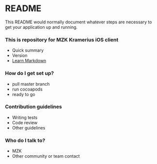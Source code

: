 # README #

This README would normally document whatever steps are necessary to get your application up and running.

### This is repository for MZK Kramerius iOS client ###

* Quick summary
* Version
* [Learn Markdown](https://bitbucket.org/tutorials/markdowndemo)

### How do I get set up? ###

* pull master branch
* run cocoapods 
* ready to go

### Contribution guidelines ###

* Writing tests
* Code review
* Other guidelines

### Who do I talk to? ###

* MZK
* Other community or team contact

